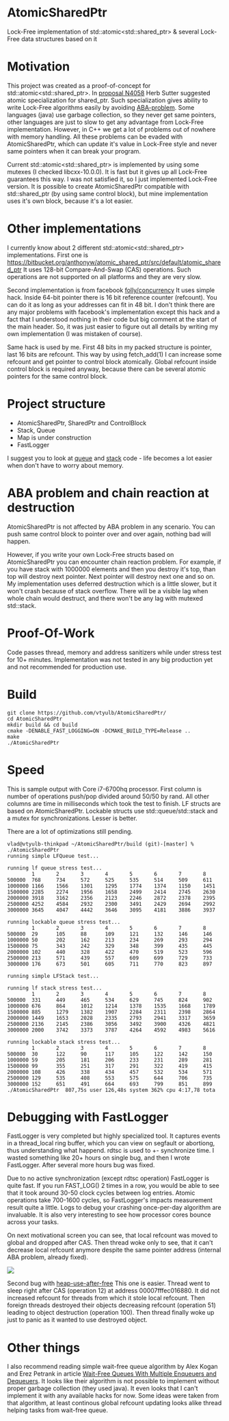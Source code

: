 # AtomicSharedPtr
Lock-Free implementation of std::atomic&lt;std::shared_ptr> &amp; several Lock-Free data structures based on it

# Motivation
This project was created as a proof-of-concept for std::atomic&lt;std::shared_ptr>.
In [proposal N4058](http://www.open-std.org/jtc1/sc22/wg21/docs/papers/2014/n4058.pdf) Herb Sutter
suggested atomic specialization for shared_ptr. Such specialization gives ability to write Lock-Free algorithms
easily by avoiding [ABA-problem](https://en.wikipedia.org/wiki/ABA_problem). Some languages (java) use
garbage collection, so they never get same pointers, other languages are just to slow to get any
advantage from Lock-Free implementation. However, in C++ we get a lot of problems out of nowhere with
memory handling. All these problems can be evaded with AtomicSharedPtr, which can update it's value
in Lock-Free style and never same pointers when it can break your program.

Current std::atomic&lt;std::shared_ptr> is implemented by using some mutexes (I checked libcxx-10.0.0). It is fast but it gives up
all Lock-Free guarantees this way. I was not satisfied it, so I just implemented Lock-Free version.
It is possible to create AtomicSharedPtr compatible with std::shared_ptr (by using same control block),
but mine implementation uses it's own block, because it's a lot easier.

# Other implementations
I currently know about 2 different std::atomic&lt;std::shared_ptr> implementations.
First one is https://bitbucket.org/anthonyw/atomic_shared_ptr/src/default/atomic_shared_ptr
It uses 128-bit Compare-And-Swap (CAS) operations. Such operations are not supported on all platforms and they are very slow.

Second implementation is from facebook [folly/concurrency](https://github.com/facebook/folly/blob/master/folly/concurrency/AtomicSharedPtr.h)
It uses simple hack. Inside 64-bit pointer there is 16 bit reference counter (refcount).
You can do it as long as your addresses can fit in 48 bit. I don't think there are any
major problems with facebook's implementation except this hack and a fact that
I understood nothing in their code but big comment at the start of the main header.
So, it was just easier to figure out all details by writing my own implementation
(I was mistaken of course).

Same hack is used by me. First 48 bits in my packed structure is pointer, last 16 bits
are refcount. This way by using fetch_add(1) I can increase some refcount and get pointer
to control block atomically. Global refcount inside control block is required anyway,
because there can be several atomic pointers for the same control block.

# Project structure
- AtomicSharedPtr, SharedPtr and ControlBlock
- Stack, Queue
- Map is under construction
- FastLogger

I suggest you to look at [queue](https://github.com/vtyulb/AtomicSharedPtr/blob/master/src/lfqueue.h) and
[stack](https://github.com/vtyulb/AtomicSharedPtr/blob/master/src/lfstack.h) code - life becomes
a lot easier when don't have to worry about memory.

# ABA problem and chain reaction at destruction
AtomicSharedPtr is not affected by ABA problem in any scenario. You can push same control block
to pointer over and over again, nothing bad will happen.

However, if you write your own Lock-Free structs based on AtomicSharedPtr you can encounter chain reaction problem.
For example, if you have stack with 1000000 elements and then you destroy it's top, than top will destroy next
pointer. Next pointer will destroy next one and so on. My implementation uses deferred destruction which is a little slower,
but it won't crash because of stack overflow. There will be a visible lag when whole chain would destruct,
and there won't be any lag with mutexed std::stack.

# Proof-Of-Work
Code passes thread, memory and address sanitizers while under stress test for 10+ minutes.
Implementation was not tested in any big production yet and not recommended for production use.

# Build
```
git clone https://github.com/vtyulb/AtomicSharedPtr/
cd AtomicSharedPtr
mkdir build && cd build
cmake -DENABLE_FAST_LOGGING=ON -DCMAKE_BUILD_TYPE=Release ..
make
./AtomicSharedPtr
```

# Speed
This is sample output with Core i7-6700hq processor. First column is number of operations push/pop divided around 50/50 by rand.
All other columns are time in milliseconds which took the test to finish. LF structs are based on AtomicSharedPtr.
Lockable structs use std::queue/std::stack and a mutex for synchronizations. Lesser is better.

There are a lot of optimizations still pending.
```
vlad@vtyulb-thinkpad ~/AtomicSharedPtr/build (git)-[master] % ./AtomicSharedPtr 
running simple LFQueue test...

running lf queue stress test...
        1       2       3       4       5       6       7       8
500000  768     734     572     525     535     514     509     611
1000000 1166    1566    1301    1295    1774    1374    1150    1451
1500000 2285    2274    1956    1658    2499    2414    2745    2630
2000000 3918    3162    2356    2123    2246    2872    2378    2395
2500000 4252    4584    2932    2300    3491    2429    2694    2992
3000000 3645    4047    4442    3646    3095    4181    3886    3937

running lockable queue stress test...
        1       2       3       4       5       6       7       8
500000  29      105     88      109     121     132     146     146
1000000 50      202     162     213     234     269     293     294
1500000 75      343     242     329     348     399     435     445
2000000 102     440     328     422     470     519     523     596
2500000 213     571     439     557     609     699     729     733
3000000 176     673     501     605     711     770     823     897

running simple LFStack test...

running lf stack stress test...
        1       2       3       4       5       6       7       8
500000  331     449     465     534     629     745     824     902
1000000 676     864     1012    1214    1378    1535    1668    1789
1500000 885     1279    1382    1907    2284    2311    2398    2864
2000000 1449    1653    2028    2335    2793    2941    3317    3659
2500000 2136    2145    2386    3056    3492    3900    4326    4821
3000000 2000    3742    3373    3787    4264    4592    4983    5616

running lockable stack stress test...
        1       2       3       4       5       6       7       8
500000  30      122     90      117     105     122     142     150
1000000 59      205     181     206     233     231     289     281
1500000 99      355     251     317     291     322     419     415
2000000 108     426     338     434     457     532     534     571
2500000 129     535     408     553     575     644     706     735
3000000 152     651     491     664     693     799     851     899
./AtomicSharedPtr  807,75s user 126,48s system 362% cpu 4:17,78 tota
```

# Debugging with FastLogger
FastLogger is very completed but highly specialized tool. It captures events in a thread_local
ring buffer, which you can view on segfault or abortiong, thus understanding what happend.
rdtsc is used to +- synchronize time. I wasted something like 20+ hours on single bug, and
then I wrote FastLogger. After several more hours bug was fixed.

Due to no active synchronization (except rdtsc operation) FastLogger is quite fast.
If you run FAST_LOG() 2 times in a row, you would be able to see that it took around
30-50 clock cycles between log entries. Atomic operations take 700-1600 cycles, so
FastLogger's impacts measurement result quite a little. Logs to debug your
crashing once-per-day algorithm are invaluable. It is also very interesting to see
how processor cores bounce across your tasks.

On next motivational screen you can see, that local refcount was moved to global and dropped after CAS. Then thread woke
only to see, that it can't decrease local refcount anymore despite the same pointer address (internal ABA problem, already fixed).
<p>
  <img src="https://raw.githubusercontent.com/vtyulb/AtomicSharedPtr/master/resources/Screenshot_20200523_190342.png">
</p>

Second bug with [heap-use-after-free](https://raw.githubusercontent.com/vtyulb/AtomicSharedPtr/master/resources/00007fffec016880_sample_race_at_destruction)
This one is easier. Thread went to sleep right after CAS (operation 12) at address 00007fffec016880.
It did not increased refcount for threads from which it stole local refcount. Then foreign threads
destroyed their objects decreasing refcount (operation 51) leading to object destruction (operation 100).
Then thread finally woke up just to panic as it wanted to use destroyed object.

# Other things
I also recommend reading simple wait-free queue algorithm by Alex Kogan and Erez Petrank in article
[Wait-Free Queues With Multiple Enqueuers and Dequeuers](http://www.cs.technion.ac.il/~erez/Papers/wfquque-ppopp.pdf).
It looks like their algorithm is not possible to implement without proper garbage collection
(they used java). It even looks that I can't implement it with any available hacks for now.
Some ideas were taken from that algorithm, at least continous global refcount updating looks
alike thread helping tasks from wait-free queue.
